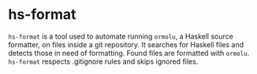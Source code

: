 # hs-format

`hs-format` is a tool used to automate running `ormolu`, a Haskell source formatter, on files inside a git repository.
It searches for Haskell files and detects those in need of formatting.
Found files are formatted with `ormolu`.
`hs-format` respects .gitignore rules and skips ignored files.
